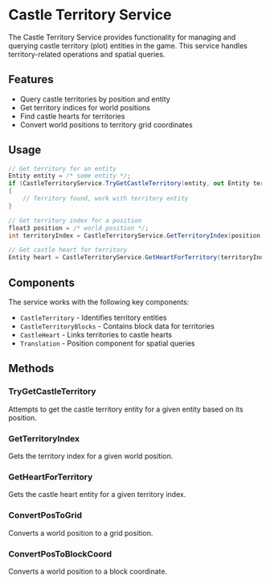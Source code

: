   # Castle Territory Service

  The Castle Territory Service provides functionality for managing and querying castle territory (plot) entities in the game. This service handles territory-related operations and spatial queries.

  ## Features

  - Query castle territories by position and entity
  - Get territory indices for world positions
  - Find castle hearts for territories
  - Convert world positions to territory grid coordinates

  ## Usage

  ```csharp
  // Get territory for an entity
  Entity entity = /* some entity */;
  if (CastleTerritoryService.TryGetCastleTerritory(entity, out Entity territory))
  {
      // Territory found, work with territory entity
  }

  // Get territory index for a position
  float3 position = /* world position */;
  int territoryIndex = CastleTerritoryService.GetTerritoryIndex(position);

  // Get castle heart for territory
  Entity heart = CastleTerritoryService.GetHeartForTerritory(territoryIndex);
  ```

  ## Components

  The service works with the following key components:

  - `CastleTerritory` - Identifies territory entities
  - `CastleTerritoryBlocks` - Contains block data for territories
  - `CastleHeart` - Links territories to castle hearts
  - `Translation` - Position component for spatial queries

  ## Methods

  ### TryGetCastleTerritory
  Attempts to get the castle territory entity for a given entity based on its position.

  ### GetTerritoryIndex
  Gets the territory index for a given world position.

  ### GetHeartForTerritory
  Gets the castle heart entity for a given territory index.

  ### ConvertPosToGrid
  Converts a world position to a grid position.

  ### ConvertPosToBlockCoord
  Converts a world position to a block coordinate.
